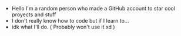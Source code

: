 - Hello I'm a random person who made a GitHub account to star cool proyects and stuff
- I don't really know how to code but if I learn to...
- idk what I'll do. ( Probably won't use it xd )
